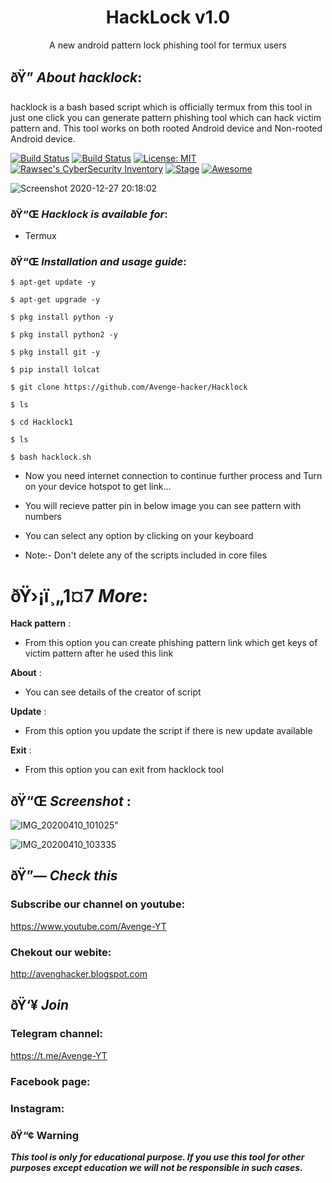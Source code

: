 <h1 align="center">HackLock v1.0</h1>
<p align="center">
      A new android pattern lock phishing tool for termux users
</p>

## ðŸ” ***About hacklock***:

hacklock is a bash based script which is officially termux from this tool in just one click you can generate pattern phishing tool which can hack victim pattern and. This tool works on both rooted Android device and Non-rooted Android device.

[![Build Status](https://img.shields.io/github/stars/Avenge-hacker/m-wiz.svg)](https://github.com/Avenge-hacker/hacklock)
[![Build Status](https://img.shields.io/github/forks/Avenge-hacker/m-wiz.svg)](https://github.com/Avenge-hacker/hacklock)
[![License: MIT](https://img.shields.io/github/license/Avenge-hacker/m-wiz.svg)](https://github.com/Avenge-hacker/hacklock)
[![Rawsec's CyberSecurity Inventory](https://inventory.rawsec.ml/img/badges/Rawsec-inventoried-FF5050_flat.svg)](https://inventory.rawsec.ml/tools.html#hacklock)
[![Stage](https://img.shields.io/badge/Release-Stable-brightgreen.svg)]()
[![Awesome](https://awesome.re/badge.svg)](https://awesome.re)

![Screenshot 2020-12-27 20:18:02](https://user-images.githubusercontent.com/76620513/103173399-c7cc4980-4880-11eb-8e8b-ffd0497fafed.png)

### ðŸ“Œ ***Hacklock is available for***:

* Termux

### ðŸ“Œ ***Installation and usage guide***:
```
$ apt-get update -y
```
```
$ apt-get upgrade -y
```
```
$ pkg install python -y 
```
```
$ pkg install python2 -y
```
```
$ pkg install git -y
```
```
$ pip install lolcat
```
```
$ git clone https://github.com/Avenge-hacker/Hacklock
```
```
$ ls
```
```
$ cd Hacklock1
```
```
$ ls
```
```
$ bash hacklock.sh
```

* Now you need internet connection to continue further process and Turn on your device hotspot to get link...

* You will recieve patter pin in below image you can see pattern with numbers

* You can select any option by clicking on your keyboard

* Note:- Don't delete any of the scripts included in core files

# ðŸ›¡ï¸„1¤7 ***More***:

__Hack pattern__ :
- From this option you can create phishing pattern link which get keys of victim pattern after he used this link

__About__ :
- You can see details of the creator of script

__Update__ :
- From this option you update the script if there is new update available

__Exit__ :
- From this option you can exit from hacklock tool 

## ðŸ“Œ ***Screenshot*** :
![IMG_20200410_101025](https://user-images.githubusercontent.com/49580304/78963074-e1233f00-7b13-11ea-97e9-b9d79412fb55.jpg)"

![IMG_20200410_103335](https://user-images.githubusercontent.com/49580304/78964248-31e86700-7b17-11ea-8696-7dbf89b4d7de.jpg)


## ðŸ”— ***Check this***

### Subscribe our channel on youtube:
https://www.youtube.com/Avenge-YT 

### Chekout our webite:
http://avenghacker.blogspot.com

## ðŸ‘¥ ***Join***


### Telegram channel:
https://t.me/Avenge-YT

### Facebook page:


### Instagram: 


### ðŸ“¢ Warning

***This tool is only for educational purpose. If you use this tool for other purposes except education we will not be responsible in such cases.***
